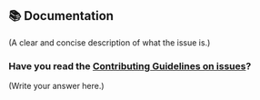 📚 Documentation
---------------

(A clear and concise description of what the issue is.)

### Have you read the [Contributing Guidelines on issues](https://github.com/zenorocha/clipboard.js/blob/master/contributing.md)?

(Write your answer here.)
